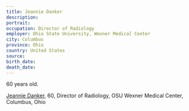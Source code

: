 ```yaml
---
title: Jeannie Danker
description: 
portrait: 
occupation: Director of Radiology
employer: Ohio State University, Wexner Medical Center
city: Columbus
province: Ohio
country: United States
source: 
birth_date: 
death_date: 
---
```


60 years old.

<a href="https://www.dispatch.com/news/20200331/coronavirus-wexner-medical-center-radiology-director-dies">Jeannie Danker</a>, 60, Director of Radiology, OSU Wexner Medical Center, Columbus, Ohio
